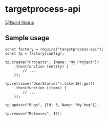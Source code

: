 # targetprocess-api

[![Build Status](https://travis-ci.org/go-on-blog/targetprocess-api.svg?branch=master)](https://travis-ci.org/go-on-blog/targetprocess-api)

## Sample usage

    const factory = require("targetprocess-api");
    const tp = factory(config);

    tp.create("Projects", {Name: "My Project"})
        .then(function (entity) {
            // ...
        });

    tp.retrieve("UserStories").take(10).get()
        .then(function (items) {
            // ...
        });

    tp.update("Bugs", {Id: 3, Name: "My bug"});

    tp.remove("Releases", 12);
    
